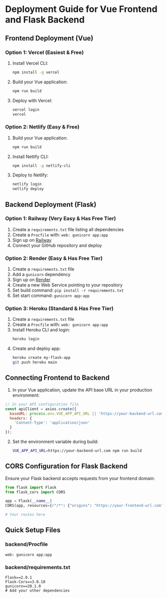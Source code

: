 # Deployment Guide for Vue Frontend and Flask Backend

## Frontend Deployment (Vue)

### Option 1: Vercel (Easiest & Free)

1. Install Vercel CLI:
   ```bash
   npm install -g vercel
   ```

2. Build your Vue application:
   ```bash
   npm run build
   ```

3. Deploy with Vercel:
   ```bash
   vercel login
   vercel
   ```

### Option 2: Netlify (Easy & Free)

1. Build your Vue application:
   ```bash
   npm run build
   ```

2. Install Netlify CLI:
   ```bash
   npm install -g netlify-cli
   ```

3. Deploy to Netlify:
   ```bash
   netlify login
   netlify deploy
   ```

## Backend Deployment (Flask)

### Option 1: Railway (Very Easy & Has Free Tier)

1. Create a `requirements.txt` file listing all dependencies
2. Create a `Procfile` with: `web: gunicorn app:app`
3. Sign up on [Railway](https://railway.app/)
4. Connect your GitHub repository and deploy

### Option 2: Render (Easy & Has Free Tier)

1. Create a `requirements.txt` file
2. Add a `gunicorn` dependency
3. Sign up on [Render](https://render.com/)
4. Create a new Web Service pointing to your repository
5. Set build command: `pip install -r requirements.txt`
6. Set start command: `gunicorn app:app`

### Option 3: Heroku (Standard & Has Free Tier)

1. Create a `requirements.txt` file
2. Create a `Procfile` with: `web: gunicorn app:app`
3. Install Heroku CLI and login:
   ```bash
   heroku login
   ```
4. Create and deploy app:
   ```bash
   heroku create my-flask-app
   git push heroku main
   ```

## Connecting Frontend to Backend

1. In your Vue application, update the API base URL in your production environment:

```javascript
// In your API configuration file
const apiClient = axios.create({
  baseURL: process.env.VUE_APP_API_URL || 'https://your-backend-url.com',
  headers: {
    'Content-Type': 'application/json'
  }
});
```

2. Set the environment variable during build:
   ```bash
   VUE_APP_API_URL=https://your-backend-url.com npm run build
   ```

## CORS Configuration for Flask Backend

Ensure your Flask backend accepts requests from your frontend domain:

```python
from flask import Flask
from flask_cors import CORS

app = Flask(__name__)
CORS(app, resources={r"/*": {"origins": "https://your-frontend-url.com"}})

# Your routes here
```

## Quick Setup Files

### backend/Procfile
```
web: gunicorn app:app
```

### backend/requirements.txt
```
Flask==2.0.1
Flask-Cors==3.0.10
gunicorn==20.1.0
# Add your other dependencies
```
